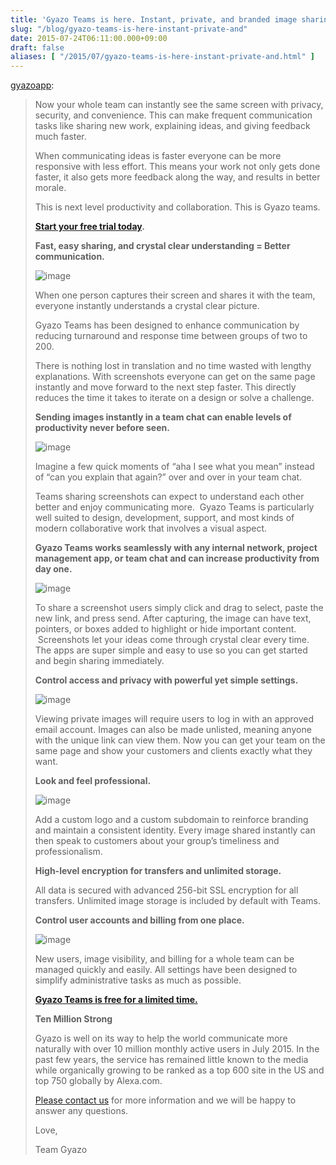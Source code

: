 ```yaml
---
title: 'Gyazo Teams is here. Instant, private, and branded image sharing.'
slug: "/blog/gyazo-teams-is-here-instant-private-and"
date: 2015-07-24T06:11:00.000+09:00
draft: false
aliases: [ "/2015/07/gyazo-teams-is-here-instant-private-and.html" ]
---
```


[gyazoapp](https://blog.gyazo.com/post/124855163503/gyazo-teams-is-here-instant-private-and):

  
  

> Now your whole team can instantly see the same screen with privacy, security, and convenience. This can make frequent communication tasks like sharing new work, explaining ideas, and giving feedback much faster.
> 
> When communicating ideas is faster everyone can be more responsive with less effort. This means your work not only gets done faster, it also gets more feedback along the way, and results in better morale. 
> 
> This is next level productivity and collaboration. This is Gyazo teams. 
> 
>   
> 
> **[Start your free trial today](https://gyazo.com/teams).**
> 
>   
> 
> **Fast, easy sharing, and crystal clear understanding = Better communication.**
> 
> ![image](https://68.media.tumblr.com/258d9a51af2551aaedaafb50e6a0d3b1/tumblr_inline_nryf1wxUzC1qekxju_540.png)
> 
>   
>   
> When one person captures their screen and shares it with the team, everyone instantly understands a crystal clear picture.  
>   
>   
> 
> Gyazo Teams has been designed to enhance communication by reducing turnaround and response time between groups of two to 200. 
> 
> There is nothing lost in translation and no time wasted with lengthy explanations. With screenshots everyone can get on the same page instantly and move forward to the next step faster. This directly reduces the time it takes to iterate on a design or solve a challenge.
> 
> **Sending images instantly in a team chat can enable levels of productivity never before seen.**
> 
> ![image](https://68.media.tumblr.com/82026e740a6bd65b52d801487738bd12/tumblr_inline_nryfz7ZxYd1qekxju_540.gif)
> 
> Imagine a few quick moments of “aha I see what you mean” instead of “can you explain that again?” over and over in your team chat.
> 
> Teams sharing screenshots can expect to understand each other better and enjoy communicating more.  Gyazo Teams is particularly well suited to design, development, support, and most kinds of modern collaborative work that involves a visual aspect.
> 
> **Gyazo Teams works seamlessly with any internal network, project management app, or team chat and can increase productivity from day one.**
> 
> ![image](https://68.media.tumblr.com/c579024ae505645b0fb8bda8541549ec/tumblr_inline_nryg32H3xD1qekxju_540.gif)
> 
> To share a screenshot users simply click and drag to select, paste the new link, and press send. After capturing, the image can have text, pointers, or boxes added to highlight or hide important content.  Screenshots let your ideas come through crystal clear every time. The apps are super simple and easy to use so you can get started and begin sharing immediately.
> 
>   
> 
> **Control access and privacy with powerful yet simple settings.**
> 
> ![image](https://68.media.tumblr.com/0b408c814d6ec4afc128dc7576c38b6d/tumblr_inline_nr0ynyWMfq1qekxju_540.gif)
> 
> Viewing private images will require users to log in with an approved email account. Images can also be made unlisted, meaning anyone with the unique link can view them. Now you can get your team on the same page and show your customers and clients exactly what they want.
> 
> **Look and feel professional.**
> 
> ![image](https://68.media.tumblr.com/98ba597aa87c1fba885cb3de7dd4efba/tumblr_inline_nrygdaILEA1qekxju_540.png)
> 
> Add a custom logo and a custom subdomain to reinforce branding and maintain a consistent identity. Every image shared instantly can then speak to customers about your group’s timeliness and professionalism.
> 
> **High-level encryption for transfers and unlimited storage.**
> 
> All data is secured with advanced 256-bit SSL encryption for all transfers. Unlimited image storage is included by default with Teams.
> 
> **Control user accounts and billing from one place.**
> 
> ![image](https://68.media.tumblr.com/f53e61cb05e1cb1b71aff402e2db4d32/tumblr_inline_nr0zfrvXRj1qekxju_540.png)
> 
> New users, image visibility, and billing for a whole team can be managed quickly and easily. All settings have been designed to simplify administrative tasks as much as possible.
> 
> **[Gyazo Teams is free for a limited time.](https://gyazo.com/teams)**
> 
>   
> 
> **Ten Million Strong**
> 
> Gyazo is well on its way to help the world communicate more naturally with over 10 million monthly active users in July 2015. In the past few years, the service has remained little known to the media while organically growing to be ranked as a top 600 site in the US and top 750 globally by Alexa.com.  
>   
>   
> 
> [Please contact us](https://gyazo.com/contact) for more information and we will be happy to answer any questions.   
>   
> Love,
> 
> Team Gyazo